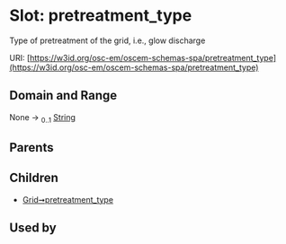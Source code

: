 
# Slot: pretreatment_type

Type of pretreatment of the grid, i.e., glow discharge

URI: [https://w3id.org/osc-em/oscem-schemas-spa/pretreatment_type](https://w3id.org/osc-em/oscem-schemas-spa/pretreatment_type)


## Domain and Range

None &#8594;  <sub>0..1</sub> [String](types/String.md)

## Parents


## Children

 *  [Grid➞pretreatment_type](Grid_pretreatment_type.md)

## Used by

